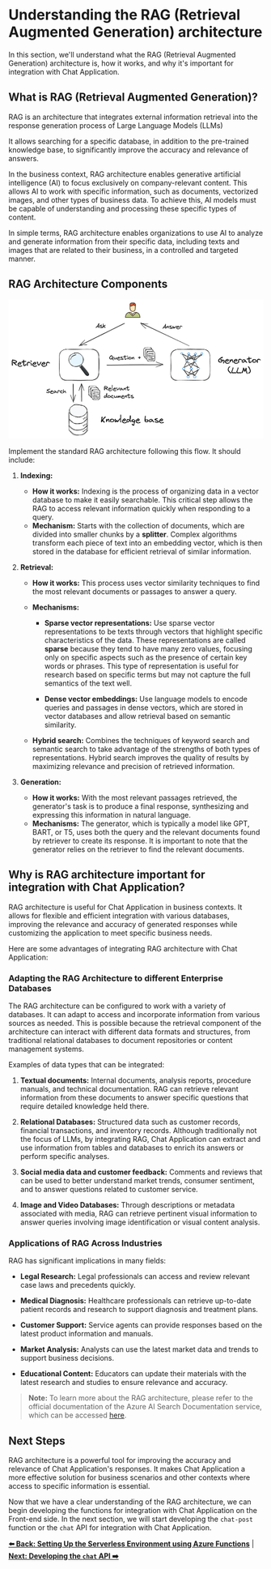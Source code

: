 # Understanding the RAG (Retrieval Augmented Generation) architecture

In this section, we'll understand what the RAG (Retrieval Augmented Generation) architecture is, how it works, and why it's important for integration with Chat Application.

## What is RAG (Retrieval Augmented Generation)?

RAG is an architecture that integrates external information retrieval into the response generation process of Large Language Models (LLMs)

It allows searching for a specific database, in addition to the pre-trained knowledge base, to significantly improve the accuracy and relevance of answers.

In the business context, RAG architecture enables generative artificial intelligence (AI) to focus exclusively on company-relevant content. This allows AI to work with specific information, such as documents, vectorized images, and other types of business data. To achieve this, AI models must be capable of understanding and processing these specific types of content.

In simple terms, RAG architecture enables organizations to use AI to analyze and generate information from their specific data, including texts and images that are related to their business, in a controlled and targeted manner.

## RAG Architecture Components

![RAG](./images/rag.png)

Implement the standard RAG architecture following this flow. It should include:

1. **Indexing:**

   - **How it works:** Indexing is the process of organizing data in a vector database to make it easily searchable. This critical step allows the RAG to access relevant information quickly when responding to a query.
   - **Mechanism:** Starts with the collection of documents, which are divided into smaller chunks by a **splitter**. Complex algorithms transform each piece of text into an embedding vector, which is then stored in the database for efficient retrieval of similar information.

2. **Retrieval:**

   - **How it works:** This process uses vector similarity techniques to find the most relevant documents or passages to answer a query.
   - **Mechanisms:**

     - **Sparse vector representations:** Use sparse vector representations to be texts through vectors that highlight specific characteristics of the data. These representations are called **sparse** because they tend to have many zero values, focusing only on specific aspects such as the presence of certain key words or phrases. This type of representation is useful for research based on specific terms but may not capture the full semantics of the text well.

     - **Dense vector embeddings:** Use language models to encode queries and passages in dense vectors, which are stored in vector databases and allow retrieval based on semantic similarity.

   - **Hybrid search:** Combines the techniques of keyword search and semantic search to take advantage of the strengths of both types of representations. Hybrid search improves the quality of results by maximizing relevance and precision of retrieved information.

3. **Generation:**

   - **How it works:** With the most relevant passages retrieved, the generator's task is to produce a final response, synthesizing and expressing this information in natural language.
   - **Mechanisms:** The generator, which is typically a model like GPT, BART, or T5, uses both the query and the relevant documents found by retriever to create its response. It is important to note that the generator relies on the retriever to find the relevant documents.

## Why is RAG architecture important for integration with Chat Application?

RAG architecture is useful for Chat Application in business contexts. It allows for flexible and efficient integration with various databases, improving the relevance and accuracy of generated responses while customizing the application to meet specific business needs.

Here are some advantages of integrating RAG architecture with Chat Application:

### Adapting the RAG Architecture to different Enterprise Databases

The RAG architecture can be configured to work with a variety of databases. It can adapt to access and incorporate information from various sources as needed. This is possible because the retrieval component of the architecture can interact with different data formats and structures, from traditional relational databases to document repositories or content management systems.

Examples of data types that can be integrated:

1. **Textual documents:** Internal documents, analysis reports, procedure manuals, and technical documentation. RAG can retrieve relevant information from these documents to answer specific questions that require detailed knowledge held there.

2. **Relational Databases:** Structured data such as customer records, financial transactions, and inventory records. Although traditionally not the focus of LLMs, by integrating RAG, Chat Application can extract and use information from tables and databases to enrich its answers or perform specific analyses.

3. **Social media data and customer feedback:** Comments and reviews that can be used to better understand market trends, consumer sentiment, and to answer questions related to customer service.

4. **Image and Video Databases:** Through descriptions or metadata associated with media, RAG can retrieve pertinent visual information to answer queries involving image identification or visual content analysis.

### Applications of RAG Across Industries

RAG has significant implications in many fields:

- **Legal Research:** Legal professionals can access and review relevant case laws and precedents quickly.

- **Medical Diagnosis:** Healthcare professionals can retrieve up-to-date patient records and research to support diagnosis and treatment plans.

- **Customer Support:** Service agents can provide responses based on the latest product information and manuals.

- **Market Analysis:** Analysts can use the latest market data and trends to support business decisions.

- **Educational Content:** Educators can update their materials with the latest research and studies to ensure relevance and accuracy.

> **Note:** To learn more about the RAG architecture, please refer to the official documentation of the Azure AI Search Documentation service, which can be accessed [here](https://learn.microsoft.com/azure/search/retrieval-augmented-generation-overview).

## Next Steps

RAG architecture is a powerful tool for improving the accuracy and relevance of Chat Application's responses. It makes Chat Application a more effective solution for business scenarios and other contexts where access to specific information is essential.

Now that we have a clear understanding of the RAG architecture, we can begin developing the functions for integration with Chat Application on the Front-end side. In the next section, we will start developing the `chat-post` function or the `chat` API for integration with Chat Application.

**[⬅️ Back: Setting Up the Serverless Environment using Azure Functions](02-setting-up-azure-functions.md)** | **[Next: Developing the `chat` API ➡️ ](./04-preparing-understanding-language-models.md)**
